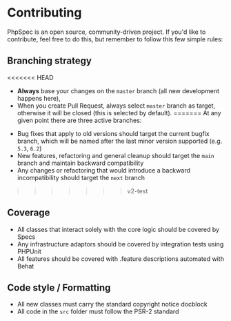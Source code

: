 Contributing
============

PhpSpec is an open source, community-driven project. If you'd like to contribute,
feel free to do this, but remember to follow this few simple rules:

Branching strategy
-------------------

<<<<<<< HEAD
- __Always__ base your changes on the `master` branch (all new development happens here),
- When you create Pull Request, always select `master` branch as target, otherwise it
will be closed (this is selected by default).
=======
At any given point there are three active branches:

* Bug fixes that apply to old versions should target the current bugfix branch, which will be named after the last minor 
version supported (e.g. `5.3`, `6.2`)
* New features, refactoring and general cleanup should target the `main` branch and maintain backward compatibility
* Any changes or refactoring that would introduce a backward incompatibility should target the `next` branch
>>>>>>> v2-test

Coverage
--------

- All classes that interact solely with the core logic should be covered by Specs
- Any infrastructure adaptors should be covered by integration tests using PHPUnit
- All features should be covered with .feature descriptions automated with Behat

Code style / Formatting
-----------------------

- All new classes must carry the standard copyright notice docblock
- All code in the `src` folder must follow the PSR-2 standard
